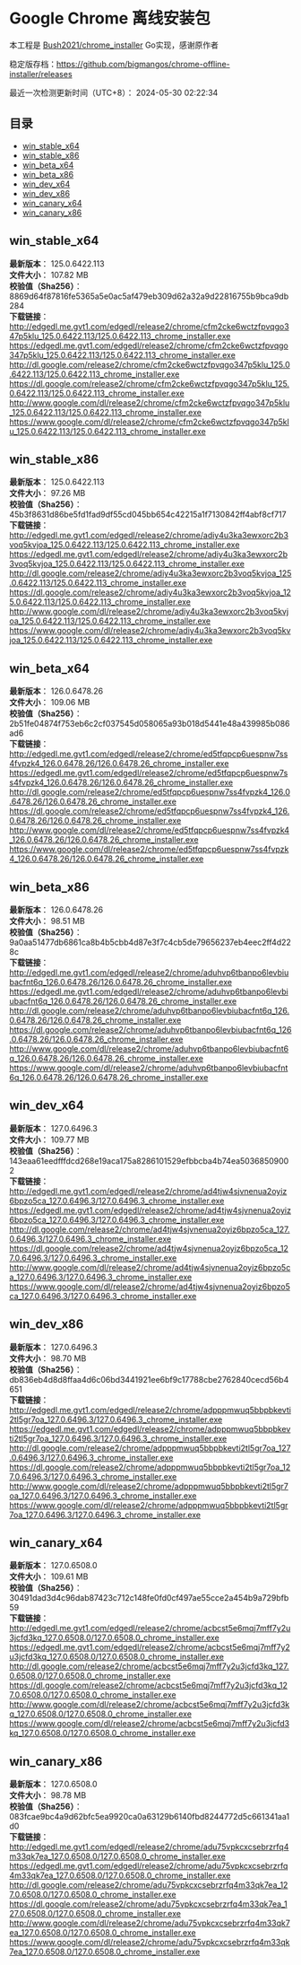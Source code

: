 # Google Chrome 离线安装包
本工程是 [Bush2021/chrome_installer](https://github.com/Bush2021/chrome_installer) Go实现，感谢原作者

稳定版存档：<https://github.com/bigmangos/chrome-offline-installer/releases>

最近一次检测更新时间（UTC+8）：
2024-05-30 02:22:34

## 目录
* [win_stable_x64](https://github.com/bigmangos/chrome-offline-installer?tab=readme-ov-file#win_stable_x64)
* [win_stable_x86](https://github.com/bigmangos/chrome-offline-installer?tab=readme-ov-file#win_stable_x86)
* [win_beta_x64](https://github.com/bigmangos/chrome-offline-installer?tab=readme-ov-file#win_beta_x64)
* [win_beta_x86](https://github.com/bigmangos/chrome-offline-installer?tab=readme-ov-file#win_beta_x86)
* [win_dev_x64](https://github.com/bigmangos/chrome-offline-installer?tab=readme-ov-file#win_dev_x64)
* [win_dev_x86](https://github.com/bigmangos/chrome-offline-installer?tab=readme-ov-file#win_dev_x86)
* [win_canary_x64](https://github.com/bigmangos/chrome-offline-installer?tab=readme-ov-file#win_canary_x64)
* [win_canary_x86](https://github.com/bigmangos/chrome-offline-installer?tab=readme-ov-file#win_canary_x86)

## win_stable_x64
**最新版本**： 125.0.6422.113  
**文件大小**： 107.82 MB  
**校验值（Sha256）**： 8869d64f87816fe5365a5e0ac5af479eb309d62a32a9d22816755b9bca9db284  
**下载链接**：
http://edgedl.me.gvt1.com/edgedl/release2/chrome/cfm2cke6wctzfpvqgo347p5klu_125.0.6422.113/125.0.6422.113_chrome_installer.exe
https://edgedl.me.gvt1.com/edgedl/release2/chrome/cfm2cke6wctzfpvqgo347p5klu_125.0.6422.113/125.0.6422.113_chrome_installer.exe
http://dl.google.com/release2/chrome/cfm2cke6wctzfpvqgo347p5klu_125.0.6422.113/125.0.6422.113_chrome_installer.exe
https://dl.google.com/release2/chrome/cfm2cke6wctzfpvqgo347p5klu_125.0.6422.113/125.0.6422.113_chrome_installer.exe
http://www.google.com/dl/release2/chrome/cfm2cke6wctzfpvqgo347p5klu_125.0.6422.113/125.0.6422.113_chrome_installer.exe
https://www.google.com/dl/release2/chrome/cfm2cke6wctzfpvqgo347p5klu_125.0.6422.113/125.0.6422.113_chrome_installer.exe
## win_stable_x86
**最新版本**： 125.0.6422.113  
**文件大小**： 97.26 MB  
**校验值（Sha256）**： 45b3f8631d86be5fd1fad9df55cd045bb654c42215a1f7130842ff4abf8cf717  
**下载链接**：
http://edgedl.me.gvt1.com/edgedl/release2/chrome/adiy4u3ka3ewxorc2b3voq5kvjoa_125.0.6422.113/125.0.6422.113_chrome_installer.exe
https://edgedl.me.gvt1.com/edgedl/release2/chrome/adiy4u3ka3ewxorc2b3voq5kvjoa_125.0.6422.113/125.0.6422.113_chrome_installer.exe
http://dl.google.com/release2/chrome/adiy4u3ka3ewxorc2b3voq5kvjoa_125.0.6422.113/125.0.6422.113_chrome_installer.exe
https://dl.google.com/release2/chrome/adiy4u3ka3ewxorc2b3voq5kvjoa_125.0.6422.113/125.0.6422.113_chrome_installer.exe
http://www.google.com/dl/release2/chrome/adiy4u3ka3ewxorc2b3voq5kvjoa_125.0.6422.113/125.0.6422.113_chrome_installer.exe
https://www.google.com/dl/release2/chrome/adiy4u3ka3ewxorc2b3voq5kvjoa_125.0.6422.113/125.0.6422.113_chrome_installer.exe
## win_beta_x64
**最新版本**： 126.0.6478.26  
**文件大小**： 109.06 MB  
**校验值（Sha256）**： 2b51fe04874f753eb6c2cf037545d058065a93b018d5441e48a439985b086ad6  
**下载链接**：
http://edgedl.me.gvt1.com/edgedl/release2/chrome/ed5tfqpcp6uespnw7ss4fvpzk4_126.0.6478.26/126.0.6478.26_chrome_installer.exe
https://edgedl.me.gvt1.com/edgedl/release2/chrome/ed5tfqpcp6uespnw7ss4fvpzk4_126.0.6478.26/126.0.6478.26_chrome_installer.exe
http://dl.google.com/release2/chrome/ed5tfqpcp6uespnw7ss4fvpzk4_126.0.6478.26/126.0.6478.26_chrome_installer.exe
https://dl.google.com/release2/chrome/ed5tfqpcp6uespnw7ss4fvpzk4_126.0.6478.26/126.0.6478.26_chrome_installer.exe
http://www.google.com/dl/release2/chrome/ed5tfqpcp6uespnw7ss4fvpzk4_126.0.6478.26/126.0.6478.26_chrome_installer.exe
https://www.google.com/dl/release2/chrome/ed5tfqpcp6uespnw7ss4fvpzk4_126.0.6478.26/126.0.6478.26_chrome_installer.exe
## win_beta_x86
**最新版本**： 126.0.6478.26  
**文件大小**： 98.51 MB  
**校验值（Sha256）**： 9a0aa51477db6861ca8b4b5cbb4d87e3f7c4cb5de79656237eb4eec2ff4d228c  
**下载链接**：
http://edgedl.me.gvt1.com/edgedl/release2/chrome/aduhvp6tbanpo6levbiubacfnt6q_126.0.6478.26/126.0.6478.26_chrome_installer.exe
https://edgedl.me.gvt1.com/edgedl/release2/chrome/aduhvp6tbanpo6levbiubacfnt6q_126.0.6478.26/126.0.6478.26_chrome_installer.exe
http://dl.google.com/release2/chrome/aduhvp6tbanpo6levbiubacfnt6q_126.0.6478.26/126.0.6478.26_chrome_installer.exe
https://dl.google.com/release2/chrome/aduhvp6tbanpo6levbiubacfnt6q_126.0.6478.26/126.0.6478.26_chrome_installer.exe
http://www.google.com/dl/release2/chrome/aduhvp6tbanpo6levbiubacfnt6q_126.0.6478.26/126.0.6478.26_chrome_installer.exe
https://www.google.com/dl/release2/chrome/aduhvp6tbanpo6levbiubacfnt6q_126.0.6478.26/126.0.6478.26_chrome_installer.exe
## win_dev_x64
**最新版本**： 127.0.6496.3  
**文件大小**： 109.77 MB  
**校验值（Sha256）**： 143eaa61eedfffdcd268e19aca175a8286101529efbbcba4b74ea50368509002  
**下载链接**：
http://edgedl.me.gvt1.com/edgedl/release2/chrome/ad4tjw4sjvnenua2oyiz6bpzo5ca_127.0.6496.3/127.0.6496.3_chrome_installer.exe
https://edgedl.me.gvt1.com/edgedl/release2/chrome/ad4tjw4sjvnenua2oyiz6bpzo5ca_127.0.6496.3/127.0.6496.3_chrome_installer.exe
http://dl.google.com/release2/chrome/ad4tjw4sjvnenua2oyiz6bpzo5ca_127.0.6496.3/127.0.6496.3_chrome_installer.exe
https://dl.google.com/release2/chrome/ad4tjw4sjvnenua2oyiz6bpzo5ca_127.0.6496.3/127.0.6496.3_chrome_installer.exe
http://www.google.com/dl/release2/chrome/ad4tjw4sjvnenua2oyiz6bpzo5ca_127.0.6496.3/127.0.6496.3_chrome_installer.exe
https://www.google.com/dl/release2/chrome/ad4tjw4sjvnenua2oyiz6bpzo5ca_127.0.6496.3/127.0.6496.3_chrome_installer.exe
## win_dev_x86
**最新版本**： 127.0.6496.3  
**文件大小**： 98.70 MB  
**校验值（Sha256）**： db836eb4d8d8ffaa4d6c06bd3441921ee6bf9c17788cbe2762840cecd56b4651  
**下载链接**：
http://edgedl.me.gvt1.com/edgedl/release2/chrome/adpppmwuq5bbpbkevti2tl5gr7oa_127.0.6496.3/127.0.6496.3_chrome_installer.exe
https://edgedl.me.gvt1.com/edgedl/release2/chrome/adpppmwuq5bbpbkevti2tl5gr7oa_127.0.6496.3/127.0.6496.3_chrome_installer.exe
http://dl.google.com/release2/chrome/adpppmwuq5bbpbkevti2tl5gr7oa_127.0.6496.3/127.0.6496.3_chrome_installer.exe
https://dl.google.com/release2/chrome/adpppmwuq5bbpbkevti2tl5gr7oa_127.0.6496.3/127.0.6496.3_chrome_installer.exe
http://www.google.com/dl/release2/chrome/adpppmwuq5bbpbkevti2tl5gr7oa_127.0.6496.3/127.0.6496.3_chrome_installer.exe
https://www.google.com/dl/release2/chrome/adpppmwuq5bbpbkevti2tl5gr7oa_127.0.6496.3/127.0.6496.3_chrome_installer.exe
## win_canary_x64
**最新版本**： 127.0.6508.0  
**文件大小**： 109.61 MB  
**校验值（Sha256）**： 30491dad3d4c96dab87423c712c148fe0fd0cf497ae55cce2a454b9a729bfb59  
**下载链接**：
http://edgedl.me.gvt1.com/edgedl/release2/chrome/acbcst5e6mqj7mff7y2u3jcfd3kq_127.0.6508.0/127.0.6508.0_chrome_installer.exe
https://edgedl.me.gvt1.com/edgedl/release2/chrome/acbcst5e6mqj7mff7y2u3jcfd3kq_127.0.6508.0/127.0.6508.0_chrome_installer.exe
http://dl.google.com/release2/chrome/acbcst5e6mqj7mff7y2u3jcfd3kq_127.0.6508.0/127.0.6508.0_chrome_installer.exe
https://dl.google.com/release2/chrome/acbcst5e6mqj7mff7y2u3jcfd3kq_127.0.6508.0/127.0.6508.0_chrome_installer.exe
http://www.google.com/dl/release2/chrome/acbcst5e6mqj7mff7y2u3jcfd3kq_127.0.6508.0/127.0.6508.0_chrome_installer.exe
https://www.google.com/dl/release2/chrome/acbcst5e6mqj7mff7y2u3jcfd3kq_127.0.6508.0/127.0.6508.0_chrome_installer.exe
## win_canary_x86
**最新版本**： 127.0.6508.0  
**文件大小**： 98.78 MB  
**校验值（Sha256）**： 083fcae9bc4a9d62bfc5ea9920ca0a63129b6140fbd8244772d5c661341aa1d0  
**下载链接**：
http://edgedl.me.gvt1.com/edgedl/release2/chrome/adu75vpkcxcsebrzrfq4m33qk7ea_127.0.6508.0/127.0.6508.0_chrome_installer.exe
https://edgedl.me.gvt1.com/edgedl/release2/chrome/adu75vpkcxcsebrzrfq4m33qk7ea_127.0.6508.0/127.0.6508.0_chrome_installer.exe
http://dl.google.com/release2/chrome/adu75vpkcxcsebrzrfq4m33qk7ea_127.0.6508.0/127.0.6508.0_chrome_installer.exe
https://dl.google.com/release2/chrome/adu75vpkcxcsebrzrfq4m33qk7ea_127.0.6508.0/127.0.6508.0_chrome_installer.exe
http://www.google.com/dl/release2/chrome/adu75vpkcxcsebrzrfq4m33qk7ea_127.0.6508.0/127.0.6508.0_chrome_installer.exe
https://www.google.com/dl/release2/chrome/adu75vpkcxcsebrzrfq4m33qk7ea_127.0.6508.0/127.0.6508.0_chrome_installer.exe
